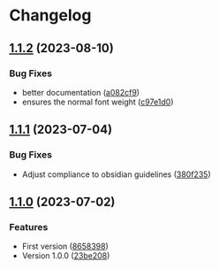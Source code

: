 # Changelog

## [1.1.2](https://github.com/thiagocoutinhor/pf2-action-icons/compare/1.1.1...1.1.2) (2023-08-10)


### Bug Fixes

* better documentation ([a082cf9](https://github.com/thiagocoutinhor/pf2-action-icons/commit/a082cf9cd23adf5af8a8320dc99d57788afa794a))
* ensures the normal font weight ([c97e1d0](https://github.com/thiagocoutinhor/pf2-action-icons/commit/c97e1d0c20e20518dc34f7c3eec2d057bf4d7461))

## [1.1.1](https://github.com/thiagocoutinhor/pf2-action-icons/compare/1.1.0...1.1.1) (2023-07-04)


### Bug Fixes

* Adjust compliance to obsidian guidelines ([380f235](https://github.com/thiagocoutinhor/pf2-action-icons/commit/380f2352c3a1643a5e4a5418dca33a5b733610a9))

## [1.1.0](https://github.com/thiagocoutinhor/pf2-action-icons/compare/v1.0.0...1.1.0) (2023-07-02)


### Features

* First version ([8658398](https://github.com/thiagocoutinhor/pf2-action-icons/commit/8658398bd7a19080da9e277f56663b5d3a672e6c))
* Version 1.0.0 ([23be208](https://github.com/thiagocoutinhor/pf2-action-icons/commit/23be2080b8cc48d9b5dff4768fb09ebf0990de31))
